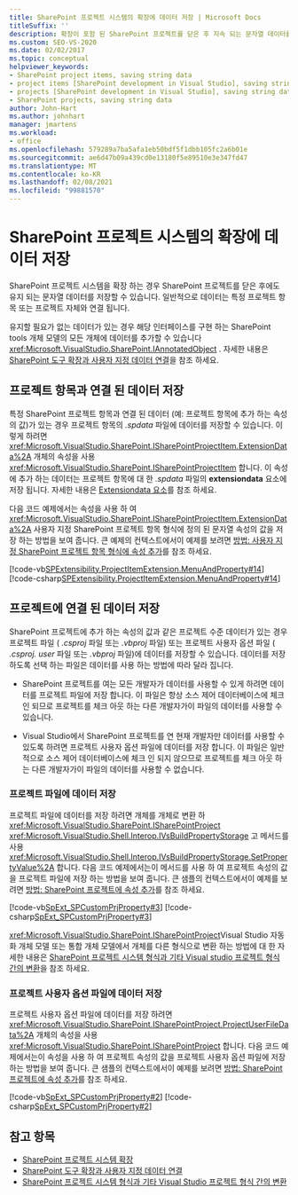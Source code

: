 ```yaml
---
title: SharePoint 프로젝트 시스템의 확장에 데이터 저장 | Microsoft Docs
titleSuffix: ''
description: 확장이 포함 된 SharePoint 프로젝트를 닫은 후 지속 되는 문자열 데이터를 저장 하는 방법에 대해 알아봅니다.
ms.custom: SEO-VS-2020
ms.date: 02/02/2017
ms.topic: conceptual
helpviewer_keywords:
- SharePoint project items, saving string data
- project items [SharePoint development in Visual Studio], saving string data
- projects [SharePoint development in Visual Studio], saving string data
- SharePoint projects, saving string data
author: John-Hart
ms.author: johnhart
manager: jmartens
ms.workload:
- office
ms.openlocfilehash: 579289a7ba5afa1eb50bdf5f1dbb105fc2a6b01e
ms.sourcegitcommit: ae6d47b09a439cd0e13180f5e89510e3e347fd47
ms.translationtype: MT
ms.contentlocale: ko-KR
ms.lasthandoff: 02/08/2021
ms.locfileid: "99881570"
---
```

# <a name="save-data-in-extensions-of-the-sharepoint-project-system"></a>SharePoint 프로젝트 시스템의 확장에 데이터 저장
  SharePoint 프로젝트 시스템을 확장 하는 경우 SharePoint 프로젝트를 닫은 후에도 유지 되는 문자열 데이터를 저장할 수 있습니다. 일반적으로 데이터는 특정 프로젝트 항목 또는 프로젝트 자체와 연결 됩니다.

 유지할 필요가 없는 데이터가 있는 경우 해당 인터페이스를 구현 하는 SharePoint tools 개체 모델의 모든 개체에 데이터를 추가할 수 있습니다 <xref:Microsoft.VisualStudio.SharePoint.IAnnotatedObject> . 자세한 내용은 [SharePoint 도구 확장과 사용자 지정 데이터 연결](../sharepoint/associating-custom-data-with-sharepoint-tools-extensions.md)을 참조 하세요.

## <a name="save-data-that-is-associated-with-a-project-item"></a>프로젝트 항목과 연결 된 데이터 저장
 특정 SharePoint 프로젝트 항목과 연결 된 데이터 (예: 프로젝트 항목에 추가 하는 속성의 값)가 있는 경우 프로젝트 항목의 *.spdata* 파일에 데이터를 저장할 수 있습니다. 이렇게 하려면 <xref:Microsoft.VisualStudio.SharePoint.ISharePointProjectItem.ExtensionData%2A> 개체의 속성을 사용 <xref:Microsoft.VisualStudio.SharePoint.ISharePointProjectItem> 합니다. 이 속성에 추가 하는 데이터는 프로젝트 항목에 대 한 *.spdata* 파일의 **extensiondata** 요소에 저장 됩니다. 자세한 내용은 [Extensiondata 요소](../sharepoint/extensiondata-element.md)를 참조 하세요.

 다음 코드 예제에서는 속성을 사용 하 여 <xref:Microsoft.VisualStudio.SharePoint.ISharePointProjectItem.ExtensionData%2A> 사용자 지정 SharePoint 프로젝트 항목 형식에 정의 된 문자열 속성의 값을 저장 하는 방법을 보여 줍니다. 큰 예제의 컨텍스트에서이 예제를 보려면 [방법: 사용자 지정 SharePoint 프로젝트 항목 형식에 속성 추가](../sharepoint/how-to-add-a-property-to-a-custom-sharepoint-project-item-type.md)를 참조 하세요.

 [!code-vb[SPExtensibility.ProjectItemExtension.MenuAndProperty#14](../sharepoint/codesnippet/VisualBasic/projectitemmenuandproperty/extension/projectitemtypeproperty.vb#14)]
 [!code-csharp[SPExtensibility.ProjectItemExtension.MenuAndProperty#14](../sharepoint/codesnippet/CSharp/projectitemmenuandproperty/extension/projectitemtypeproperty.cs#14)]

## <a name="save-data-that-is-associated-with-a-project"></a>프로젝트에 연결 된 데이터 저장
 SharePoint 프로젝트에 추가 하는 속성의 값과 같은 프로젝트 수준 데이터가 있는 경우 프로젝트 파일 ( *.csproj* 파일 또는 *.vbproj* 파일) 또는 프로젝트 사용자 옵션 파일 ( *.csproj. user* 파일 또는 *.vbproj* 파일)에 데이터를 저장할 수 있습니다. 데이터를 저장 하도록 선택 하는 파일은 데이터를 사용 하는 방법에 따라 달라 집니다.

- SharePoint 프로젝트를 여는 모든 개발자가 데이터를 사용할 수 있게 하려면 데이터를 프로젝트 파일에 저장 합니다. 이 파일은 항상 소스 제어 데이터베이스에 체크 인 되므로 프로젝트를 체크 아웃 하는 다른 개발자가이 파일의 데이터를 사용할 수 있습니다.

- Visual Studio에서 SharePoint 프로젝트를 연 현재 개발자만 데이터를 사용할 수 있도록 하려면 프로젝트 사용자 옵션 파일에 데이터를 저장 합니다. 이 파일은 일반적으로 소스 제어 데이터베이스에 체크 인 되지 않으므로 프로젝트를 체크 아웃 하는 다른 개발자가이 파일의 데이터를 사용할 수 없습니다.

### <a name="save-data-to-the-project-file"></a>프로젝트 파일에 데이터 저장
 프로젝트 파일에 데이터를 저장 하려면 개체를 개체로 변환 하 <xref:Microsoft.VisualStudio.SharePoint.ISharePointProject> <xref:Microsoft.VisualStudio.Shell.Interop.IVsBuildPropertyStorage> 고 메서드를 사용 <xref:Microsoft.VisualStudio.Shell.Interop.IVsBuildPropertyStorage.SetPropertyValue%2A> 합니다. 다음 코드 예제에서는이 메서드를 사용 하 여 프로젝트 속성의 값을 프로젝트 파일에 저장 하는 방법을 보여 줍니다. 큰 샘플의 컨텍스트에서이 예제를 보려면 [방법: SharePoint 프로젝트에 속성 추가](../sharepoint/how-to-add-a-property-to-sharepoint-projects.md)를 참조 하세요.

 [!code-vb[SpExt_SPCustomPrjProperty#3](../sharepoint/codesnippet/VisualBasic/customspproperty/customproperty.vb#3)]
 [!code-csharp[SpExt_SPCustomPrjProperty#3](../sharepoint/codesnippet/CSharp/customspproperty/customproperty.cs#3)]

 <xref:Microsoft.VisualStudio.SharePoint.ISharePointProject>Visual Studio 자동화 개체 모델 또는 통합 개체 모델에서 개체를 다른 형식으로 변환 하는 방법에 대 한 자세한 내용은 [SharePoint 프로젝트 시스템 형식과 기타 Visual studio 프로젝트 형식 간의 변환](../sharepoint/converting-between-sharepoint-project-system-types-and-other-visual-studio-project-types.md)을 참조 하세요.

### <a name="save-data-to-the-project-user-option-file"></a>프로젝트 사용자 옵션 파일에 데이터 저장
 프로젝트 사용자 옵션 파일에 데이터를 저장 하려면 <xref:Microsoft.VisualStudio.SharePoint.ISharePointProject.ProjectUserFileData%2A> 개체의 속성을 사용 <xref:Microsoft.VisualStudio.SharePoint.ISharePointProject> 합니다. 다음 코드 예제에서는이 속성을 사용 하 여 프로젝트 속성의 값을 프로젝트 사용자 옵션 파일에 저장 하는 방법을 보여 줍니다. 큰 샘플의 컨텍스트에서이 예제를 보려면 [방법: SharePoint 프로젝트에 속성 추가](../sharepoint/how-to-add-a-property-to-sharepoint-projects.md)를 참조 하세요.

 [!code-vb[SpExt_SPCustomPrjProperty#2](../sharepoint/codesnippet/VisualBasic/customspproperty/customproperty.vb#2)]
 [!code-csharp[SpExt_SPCustomPrjProperty#2](../sharepoint/codesnippet/CSharp/customspproperty/customproperty.cs#2)]

## <a name="see-also"></a>참고 항목
- [SharePoint 프로젝트 시스템 확장](../sharepoint/extending-the-sharepoint-project-system.md)
- [SharePoint 도구 확장과 사용자 지정 데이터 연결](../sharepoint/associating-custom-data-with-sharepoint-tools-extensions.md)
- [SharePoint 프로젝트 시스템 형식과 기타 Visual Studio 프로젝트 형식 간의 변환](../sharepoint/converting-between-sharepoint-project-system-types-and-other-visual-studio-project-types.md)
